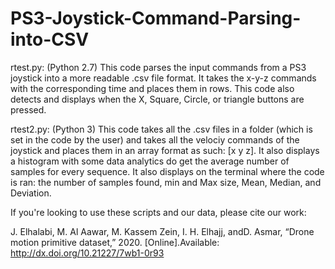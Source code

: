 # PS3-Joystick-Command-Parsing-into-CSV
rtest.py: (Python 2.7) This code parses the input commands from a PS3 joystick into a more readable .csv file format. It takes the x-y-z commands with the corresponding time and places them in rows. This code also detects and displays when the X, Square, Circle, or triangle buttons are pressed.

rtest2.py: (Python 3) This code takes all the .csv files in a folder (which is set in the code by the user) and takes all the velociy commands of the joystick and places them in an array format as such: [x y z]. It also displays a histogram with some data analytics do get the average number of samples for every sequence. It also displays on the terminal where the code is ran: the number of samples found, min and Max size, Mean, Median, and Deviation.

If you're looking to use these scripts and our data, please cite our work:

J.   Elhalabi,   M.   Al   Aawar,   M.   Kassem   Zein,   I.   H.   Elhajj,   andD.   Asmar,   “Drone   motion   primitive   dataset,”   2020.   [Online].Available: http://dx.doi.org/10.21227/7wb1-0r93
